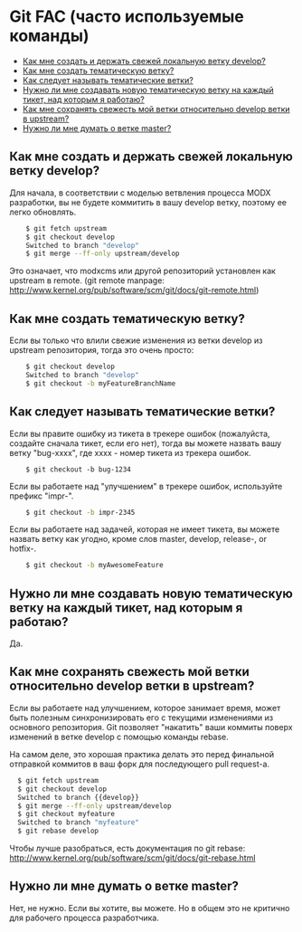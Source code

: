 # Git FAC (часто используемые команды)

* [Как мне создать и держать свежей локальную ветку develop?][1]
* [Как мне создать тематическую ветку?][2]
* [Как следует называть тематические ветки?][3]
* [Нужно ли мне создавать новую тематическую ветку на каждый тикет, над которым я работаю?][4]
* [Как мне сохранять свежесть мой ветки относительно develop ветки в upstream?][5]
* [Нужно ли мне думать о ветке master?][6]

## Как мне создать и держать свежей локальную ветку develop?

Для начала, в соответствии с моделью ветвления процесса MODX разработки, вы не будете коммитить в вашу develop ветку, поэтому ее легко обновлять.

``` bash
	$ git fetch upstream
	$ git checkout develop
	Switched to branch "develop"
	$ git merge --ff-only upstream/develop
```

Это означает, что modxcms или другой репозиторий установлен как upstream в remote. (git remote manpage: http://www.kernel.org/pub/software/scm/git/docs/git-remote.html)

## Как мне создать тематическую ветку?

Если вы только что влили свежие изменения из ветки develop из upstream репозитория, тогда это очень просто:

``` bash
	$ git checkout develop
	Switched to branch "develop"
	$ git checkout -b myFeatureBranchName
```

## Как следует называть тематические ветки?

Если вы правите ошибку из тикета в трекере ошибок (пожалуйста, создайте сначала тикет, если его нет), тогда вы можете назвать вашу ветку "bug-xxxx", где xxxx - номер тикета из трекера ошибок.

```
	$ git checkout -b bug-1234
```
Если вы работаете над "улучшением" в трекере ошибок, используйте префикс "impr-".

``` bash
	$ git checkout -b impr-2345
```

Если вы работаете над задачей, которая не имеет тикета, вы можете назвать ветку как угодно, кроме слов master, develop, release-, or hotfix-.

``` bash
	$ git checkout -b myAwesomeFeature
```

## Нужно ли мне создавать новую тематическую ветку на каждый тикет, над которым я работаю?

Да.

## Как мне сохранять свежесть мой ветки относительно develop ветки в upstream?

Если вы работаете над улучшением, которое занимает время, может быть полезным синхронизировать его с текущими изменениями из основного репозитория. Git позволяет "накатить" ваши коммиты поверх изменений в ветке develop с помощью команды rebase.

На самом деле, это хорошая практика делать это перед финальной отправкой коммитов в ваш форк для последующего pull request-а.

``` bash
  $ git fetch upstream
  $ git checkout develop
  Switched to branch {{develop}}
  $ git merge --ff-only upstream/develop
  $ git checkout myfeature
  Switched to branch "myfeature"
  $ git rebase develop
```

Чтобы лучше разобраться, есть документация по git rebase: http://www.kernel.org/pub/software/scm/git/docs/git-rebase.html

## Нужно ли мне думать о ветке master?

Нет, не нужно. Если вы хотите, вы можете. Но в общем это не критично для рабочего процесса разработчика.

[1]: #how-do-i-get-and-keep-my-local-develop-branch-in-sync
[2]: #how-do-i-create-a-feature-branch
[3]: #is-there-a-naming-convention-for-feature-branches
[4]: #do-i-need-a-new-feature-branch-for-every-issue-that-i-work-on
[5]: #how-do-i-keep-my-feature-branch-in-sync-with-the-upstream-develop-branch
[6]: #do-i-really-need-to-worry-about-the-master-branch